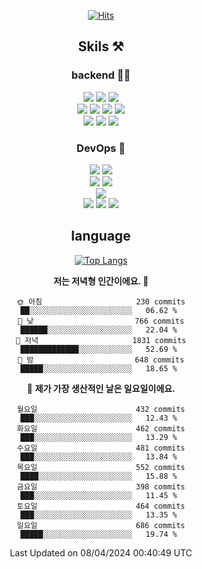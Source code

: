 <div align="center">

[![Hits](https://hits.seeyoufarm.com/api/count/incr/badge.svg?url=https%3A%2F%2Fgithub.com%2Fzxcv9203%2Fhit-counter&count_bg=%23FF7272&title_bg=%23324C2E&icon=codeigniter.svg&icon_color=%23DD5B5B&title=%EB%B0%A9%EB%AC%B8%EC%9E%90&edge_flat=false)](https://hits.seeyoufarm.com)
  
## Skils ⚒️
### backend 🧑‍💻
  
<img src="https://img.shields.io/badge/Java-FF6600?style=flat-square&logo=buymeacoffee&logoColor=white"/>
<img src="https://img.shields.io/badge/Go-0099FF?style=flat-square&logo=go&logoColor=white"/>
<img src="https://img.shields.io/badge/Kotlin-7F52FF?style=flat-square&logo=kotlin&logoColor=white"/>
  
  
<br />
  
<img src="https://img.shields.io/badge/Spring-339933?style=flat-square&logo=Spring&logoColor=white"/>
<img src="https://img.shields.io/badge/Spring Boot-339933?style=flat-square&logo=Spring Boot&logoColor=white"/>
<img src="https://img.shields.io/badge/Spring Security-339933?style=flat-square&logo=Spring Security&logoColor=white"/>
  
<img src="https://img.shields.io/badge/Spring Data JPA-339933?style=flat-square&logo=Hibernate&logoColor=white"/>

<br />
  
  <img src="https://img.shields.io/badge/mysql-0099FF?style=flat-square&logo=mysql&logoColor=white"/>
  <img src="https://img.shields.io/badge/mariadb-0099FF?style=flat-square&logo=mariadb&logoColor=white"/>
  <img src="https://img.shields.io/badge/mongoDB-47A248?style=flat-square&logo=mongodb&logoColor=white"/>
  
  
### DevOps 🚀
  
  <img src="https://img.shields.io/badge/docker-2496ED?style=flat-square&logo=docker&logoColor=white"/>
  <img src="https://img.shields.io/badge/kubernetes-326CE5?style=flat-square&logo=kubernetes&logoColor=white"/>
  
  <br />
  
  <img src="https://img.shields.io/badge/Github Actions-2088FF?style=flat-square&logo=githubactions&logoColor=white"/>
  <img src="https://img.shields.io/badge/Jenkins-D24939?style=flat-square&logo=jenkins&logoColor=white"/>
  
  
  <br />
  <img src="https://img.shields.io/badge/terraform-7B42BC?style=flat-square&logo=terraform&logoColor=white"/>
  
  <br />
  <img src="https://img.shields.io/badge/Amazon AWS-232F3E?style=flat-square&logo=Amazon AWS&logoColor=white"/>

  <img src="https://img.shields.io/badge/GCP-4285F4?style=flat-square&logo=googlecloud&logoColor=white"/>
  <img src="https://img.shields.io/badge/NCP-03C75A?style=flat-square&logo=naver&logoColor=white"/>
  
  
## language

[![Top Langs](https://github-readme-stats.vercel.app/api/top-langs/?username=zxcv9203&hide=html&exclude_repo=zxcv9203.github.io,golB&theme=grate-gatsby)](https://github.com/zxcv9203/github-readme-stats)
  
<!--START_SECTION:waka-->
**저는 저녁형 인간이에요. 🦉** 

```text
🌞 아침                     230 commits         ██░░░░░░░░░░░░░░░░░░░░░░░   06.62 % 
🌆 낮　                     766 commits         ██████░░░░░░░░░░░░░░░░░░░   22.04 % 
🌃 저녁                     1831 commits        █████████████░░░░░░░░░░░░   52.69 % 
🌙 밤　                     648 commits         █████░░░░░░░░░░░░░░░░░░░░   18.65 % 
```
📅 **제가 가장 생산적인 날은 일요일이에요.** 

```text
월요일                      432 commits         ███░░░░░░░░░░░░░░░░░░░░░░   12.43 % 
화요일                      462 commits         ███░░░░░░░░░░░░░░░░░░░░░░   13.29 % 
수요일                      481 commits         ███░░░░░░░░░░░░░░░░░░░░░░   13.84 % 
목요일                      552 commits         ████░░░░░░░░░░░░░░░░░░░░░   15.88 % 
금요일                      398 commits         ███░░░░░░░░░░░░░░░░░░░░░░   11.45 % 
토요일                      464 commits         ███░░░░░░░░░░░░░░░░░░░░░░   13.35 % 
일요일                      686 commits         █████░░░░░░░░░░░░░░░░░░░░   19.74 % 
```



 Last Updated on 08/04/2024 00:40:49 UTC
<!--END_SECTION:waka-->
  
</div>

